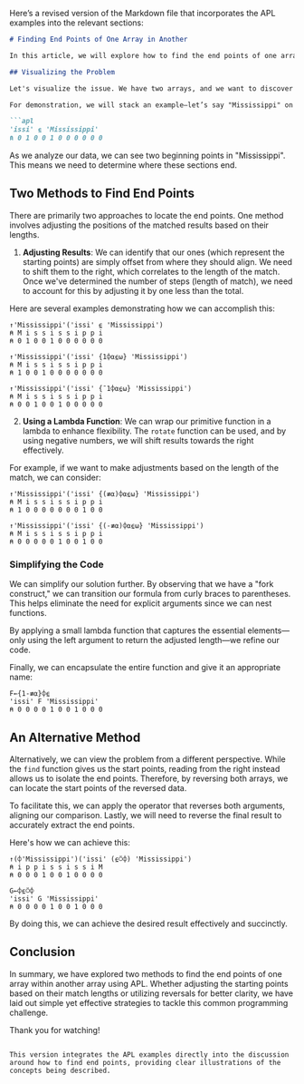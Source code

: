 Here’s a revised version of the Markdown file that incorporates the APL examples into the relevant sections:

```markdown
# Finding End Points of One Array in Another

In this article, we will explore how to find the end points of one array in another using APL (A Programming Language). APL has a built-in primitive function that identifies the beginning points, but our goal is to find the end points instead.

## Visualizing the Problem

Let's visualize the issue. We have two arrays, and we want to discover where one array starts and ends within another. By using a primitive function in APL, we can easily locate the beginning points. 

For demonstration, we will stack an example—let’s say "Mississippi" on top of another array. By spreading out the letters, we can observe the locations where our target substring (e.g., "issi") begins.

```apl
'issi' ⍷ 'Mississippi'
⍝ 0 1 0 0 1 0 0 0 0 0 0
```

As we analyze our data, we can see two beginning points in "Mississippi". This means we need to determine where these sections end.

## Two Methods to Find End Points

There are primarily two approaches to locate the end points. One method involves adjusting the positions of the matched results based on their lengths.

1. **Adjusting Results**: We can identify that our ones (which represent the starting points) are simply offset from where they should align. We need to shift them to the right, which correlates to the length of the match. Once we've determined the number of steps (length of match), we need to account for this by adjusting it by one less than the total.

Here are several examples demonstrating how we can accomplish this:

```apl
↑'Mississippi'('issi' ⍷ 'Mississippi')
⍝ M i s s i s s i p p i
⍝ 0 1 0 0 1 0 0 0 0 0 0

↑'Mississippi'('issi' {1⌽⍺⍷⍵} 'Mississippi')
⍝ M i s s i s s i p p i
⍝ 1 0 0 1 0 0 0 0 0 0 0

↑'Mississippi'('issi' {¯1⌽⍺⍷⍵} 'Mississippi')
⍝ M i s s i s s i p p i
⍝ 0 0 1 0 0 1 0 0 0 0 0
```

2. **Using a Lambda Function**: We can wrap our primitive function in a lambda to enhance flexibility. The `rotate` function can be used, and by using negative numbers, we will shift results towards the right effectively. 

For example, if we want to make adjustments based on the length of the match, we can consider:

```apl
↑'Mississippi'('issi' {(≢⍺)⌽⍺⍷⍵} 'Mississippi')
⍝ M i s s i s s i p p i
⍝ 1 0 0 0 0 0 0 0 1 0 0

↑'Mississippi'('issi' {(-≢⍺)⌽⍺⍷⍵} 'Mississippi')
⍝ M i s s i s s i p p i
⍝ 0 0 0 0 0 1 0 0 1 0 0
```

### Simplifying the Code

We can simplify our solution further. By observing that we have a "fork construct," we can transition our formula from curly braces to parentheses. This helps eliminate the need for explicit arguments since we can nest functions.

By applying a small lambda function that captures the essential elements—only using the left argument to return the adjusted length—we refine our code.

Finally, we can encapsulate the entire function and give it an appropriate name:

```apl
F←{1-≢⍺}⌽⍷
'issi' F 'Mississippi'
⍝ 0 0 0 0 1 0 0 1 0 0 0
```

## An Alternative Method

Alternatively, we can view the problem from a different perspective. While the `find` function gives us the start points, reading from the right instead allows us to isolate the end points. Therefore, by reversing both arrays, we can locate the start points of the reversed data. 

To facilitate this, we can apply the operator that reverses both arguments, aligning our comparison. Lastly, we will need to reverse the final result to accurately extract the end points.

Here's how we can achieve this:

```apl
↑(⌽'Mississippi')('issi' (⍷⍥⌽) 'Mississippi')
⍝ i p p i s s i s s i M
⍝ 0 0 0 1 0 0 1 0 0 0 0

G←⌽⍷⍥⌽
'issi' G 'Mississippi'
⍝ 0 0 0 0 1 0 0 1 0 0 0
```

By doing this, we can achieve the desired result effectively and succinctly.

## Conclusion

In summary, we have explored two methods to find the end points of one array within another array using APL. Whether adjusting the starting points based on their match lengths or utilizing reversals for better clarity, we have laid out simple yet effective strategies to tackle this common programming challenge.

Thank you for watching!
```

This version integrates the APL examples directly into the discussion around how to find end points, providing clear illustrations of the concepts being described.
